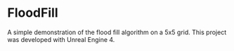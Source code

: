 # FloodFill

A simple demonstration of the flood fill algorithm on a 5x5 grid.
This project was developed with Unreal Engine 4.
